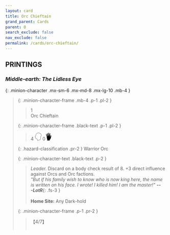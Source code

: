 ```yaml
---
layout: card
title: Orc Chieftain
grand_parent: Cards
parent: O
search_exclude: false
nav_exclude: false
permalink: /cards/orc-chieftain/
---
```


## PRINTINGS


### _Middle-earth: The Lidless Eye_

{: .minion-character .mx-sm-6 .mx-md-8 .mx-lg-10 .mb-4 }
> {: .minion-character-frame .mb-4 .p-1 .pl-2 }
> > <div class="hazard-mp">1</div>
> > <div class="card-name">Orc Chieftain</div>
>
> {: .minion-character-frame .black-text .p-1 .pl-2 }
> > 4 ![](/assets/images/mind.svg) 0![](/assets/images/di.svg)
>
> {: .hazard-classification .pr-2 }
> Warrior Orc
>
> {: .minion-character-text .black-text .p-2 }
> > _Leader._ Discard on a body check result of 8. +3 direct influence against Orcs and Orc factions. <br>_"But if his family wish to know who is now king here, the name is written on his face. I wrote! I killed him! I am the master!"_ ***---&#65279;LotR***{: .fs-3 }  <br><br>**Home Site:** Any Dark-hold 
>
> {: .minion-character-frame .p-1 .pr-2 }
> > <div class="card-shield">【4/7】</div>
> > <div class="card-corruption-white">&nbsp;</div>
